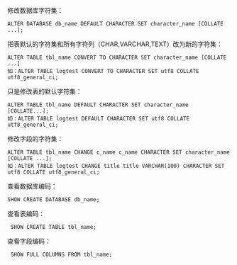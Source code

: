 修改数据库字符集：

```
ALTER DATABASE db_name DEFAULT CHARACTER SET character_name [COLLATE ...];
```

把表默认的字符集和所有字符列（CHAR,VARCHAR,TEXT）改为新的字符集：


```
ALTER TABLE tbl_name CONVERT TO CHARACTER SET character_name [COLLATE ...]
如：ALTER TABLE logtest CONVERT TO CHARACTER SET utf8 COLLATE utf8_general_ci;
```

只是修改表的默认字符集：


```
ALTER TABLE tbl_name DEFAULT CHARACTER SET character_name [COLLATE...];
如：ALTER TABLE logtest DEFAULT CHARACTER SET utf8 COLLATE utf8_general_ci;
```

修改字段的字符集：

``` 
ALTER TABLE tbl_name CHANGE c_name c_name CHARACTER SET character_name [COLLATE ...];
如：ALTER TABLE logtest CHANGE title title VARCHAR(100) CHARACTER SET utf8 COLLATE utf8_general_ci;
```

查看数据库编码：


```
SHOW CREATE DATABASE db_name;
```

查看表编码：
```
 SHOW CREATE TABLE tbl_name;
```

查看字段编码：
```
 SHOW FULL COLUMNS FROM tbl_name;
```